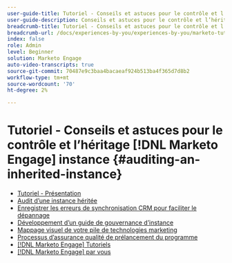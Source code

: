 ```yaml
---
user-guide-title: Tutoriel - Conseils et astuces pour le contrôle et l’héritage [!DNL Marketo Engage] instance
user-guide-description: Conseils et astuces pour le contrôle et l’héritage [!DNL Marketo Engage] instance
breadcrumb-title: Tutoriel - Conseils et astuces pour le contrôle et l’héritage [!DNL Marketo Engage] instance
breadcrumb-url: /docs/experiences-by-you/experiences-by-you/marketo-tutorial-inherited-instance/overview.html
index: false
role: Admin
level: Beginner
solution: Marketo Engage
auto-video-transcripts: true
source-git-commit: 70487e9c3baa4bacaeaf924b513ba4f365d7d8b2
workflow-type: tm+mt
source-wordcount: '70'
ht-degree: 2%

---
```



# Tutoriel - Conseils et astuces pour le contrôle et l’héritage [!DNL Marketo Engage] instance {#auditing-an-inherited-instance}

+ [Tutoriel - Présentation](/help/marketo-tutorial-inherited-instance/overview.md)
+ [Audit d’une instance héritée](/help/marketo-tutorial-inherited-instance/audit-an-inherted-instance.md)
+ [Enregistrer les erreurs de synchronisation CRM pour faciliter le dépannage](/help/marketo-tutorial-inherited-instance/log-crm-sync-errors-for-easy-troubleshooting.md)
+ [Développement d’un guide de gouvernance d’instance](/help/marketo-tutorial-inherited-instance/develop-an-instance-governance-guide.md)
+ [Mappage visuel de votre pile de technologies marketing](/help/marketo-tutorial-inherited-instance/create-a-visual-data-flow-diagram.md)
+ [Processus d’assurance qualité de prélancement du programme](/help/marketo-tutorial-inherited-instance/essential-program-pre-launch-qa.md)
+ [[!DNL Marketo Engage] Tutoriels](https://experienceleague.adobe.com/docs/marketo-learn/tutorials/overview.html?lang=fr)
+ [[!DNL Marketo Engage] par vous](https://experienceleague.adobe.com/en/docs/experiences-by-you/experiences-by-you/marketo-engage/overview)

